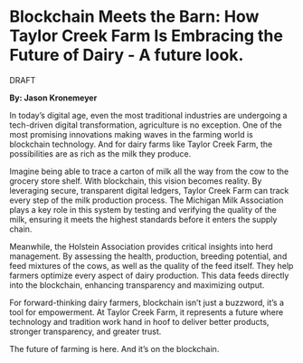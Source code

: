 # Blockchain Meets the Barn: How Taylor Creek Farm Is Embracing the Future of Dairy - A future look.

DRAFT

**By: Jason Kronemeyer**

In today’s digital age, even the most traditional industries are undergoing a tech-driven digital transformation, agriculture is no exception. One of the most promising innovations making waves in the farming world is blockchain technology. And for dairy farms like Taylor Creek Farm, the possibilities are as rich as the milk they produce.

Imagine being able to trace a carton of milk all the way from the cow to the grocery store shelf. With blockchain, this vision becomes reality. By leveraging secure, transparent digital ledgers, Taylor Creek Farm can track every step of the milk production process. The Michigan Milk Association plays a key role in this system by testing and verifying the quality of the milk, ensuring it meets the highest standards before it enters the supply chain.

Meanwhile, the Holstein Association provides critical insights into herd management. By assessing the health, production, breeding potential, and feed mixtures of the cows, as well as the quality of the feed itself. They help farmers optimize every aspect of dairy production. This data feeds directly into the blockchain, enhancing transparency and maximizing output.

For forward-thinking dairy farmers, blockchain isn’t just a buzzword, it’s a tool for empowerment. At Taylor Creek Farm, it represents a future where technology and tradition work hand in hoof to deliver better products, stronger transparency, and greater trust.

The future of farming is here. And it’s on the blockchain.

